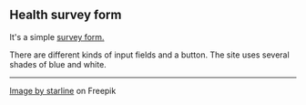## Health survey form

It's a simple [survey form.](https://irinatuma.github.io/Health-survey-form/)

There are different kinds of input fields and a button.
The site uses several shades of blue and white.

***

<a href="https://www.freepik.com/free-vector/hexagonal-shape-blue-wide-banner_9833642.htm#page=4&query=medicine%20background&position=19&from_view=search&track=ais">Image by starline</a> on Freepik
